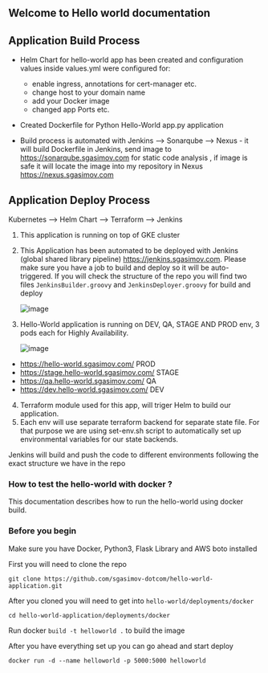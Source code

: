 ## Welcome to Hello world documentation

## Application Build Process

- Helm Chart for hello-world app has been created and  configuration values inside values.yml were configured for: 
	- enable ingress, annotations  for cert-manager etc. 
	- change host to your domain name
	- add your Docker image
    - changed app Ports etc.

- Created Dockerfile for Python Hello-World app.py application
- Build process is automated with Jenkins --> Sonarqube --> Nexus  - it will build Dockerfile in Jenkins, send image to https://sonarqube.sgasimov.com  for static code analysis , if image is safe it will locate the image into my repository in Nexus  https://nexus.sgasimov.com

## Application Deploy Process

Kubernetes --> Helm Chart --> Terraform --> Jenkins

1. This application is running on top of GKE cluster
2. This Application has been automated to be deployed with Jenkins (global shared library pipeline) https://jenkins.sgasimov.com. Please make sure you have a job to build and deploy so it will be auto-triggered. If you will check the structure of the repo you will find two files `JenkinsBuilder.groovy` and `JenkinsDeployer.groovy` for build and deploy

    ![image](https://user-images.githubusercontent.com/84157053/151738846-4a4eb3af-1ae3-4d12-aafd-049c07f7da69.png)
  
3. Hello-World application is running on DEV, QA, STAGE AND PROD env, 3 pods each for Highly Availability.

    ![image](https://user-images.githubusercontent.com/84157053/151690117-6fa8438b-0363-47af-8f08-d339d25714db.png)

- https://hello-world.sgasimov.com/ PROD 
- https://stage.hello-world.sgasimov.com/ STAGE
- https://qa.hello-world.sgasimov.com/ QA 
- https://dev.hello-world.sgasimov.com/ DEV 

4. Terraform module used for this app, will triger Helm to build our application.
5. Each env will use separate terraform backend for separate state file. For that purpose we are using set-env.sh script to automatically set up environmental variables for our state backends.  

Jenkins will build and push the code to different environments following the exact structure we have in the repo 

### How to test the hello-world with docker ?
This documentation describes how to run the hello-world using docker build. 

### Before you begin
Make sure you have Docker, Python3, Flask Library and AWS boto installed


First you will need to clone the repo 
```
git clone https://github.com/sgasimov-dotcom/hello-world-application.git
```


After you cloned you will need to get into `hello-world/deployments/docker` 
```
cd hello-world-application/deployments/docker
```

Run docker ``` build -t helloworld . ```  to build the image

After you have everything set up you can go ahead and start deploy
```
docker run -d --name helloworld -p 5000:5000 helloworld
```

